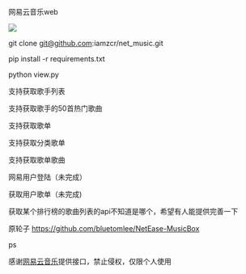 网易云音乐web

![](https://github.com/iamzcr/net_music/raw/master/net_music.png)

git clone git@github.com:iamzcr/net_music.git

pip install -r requirements.txt

python view.py

<p>支持获取歌手列表</p>
<p>支持获取歌手的50首热门歌曲</p>
<p>支持获取歌单</p>
<p>支持获取分类歌单</p>
<p>支持获取歌单歌曲</p>
<p>网易用户登陆（未完成）</p>
<p>获取用户歌单（未完成)</p>
<p>获取某个排行榜的歌曲列表的api不知道是哪个，希望有人能提供完善一下</p>

原轮子
https://github.com/bluetomlee/NetEase-MusicBox

ps
<p>感谢<a href="http://music.163.com/#/">网易云音乐</a>提供接口，禁止侵权，仅限个人使用</p>
